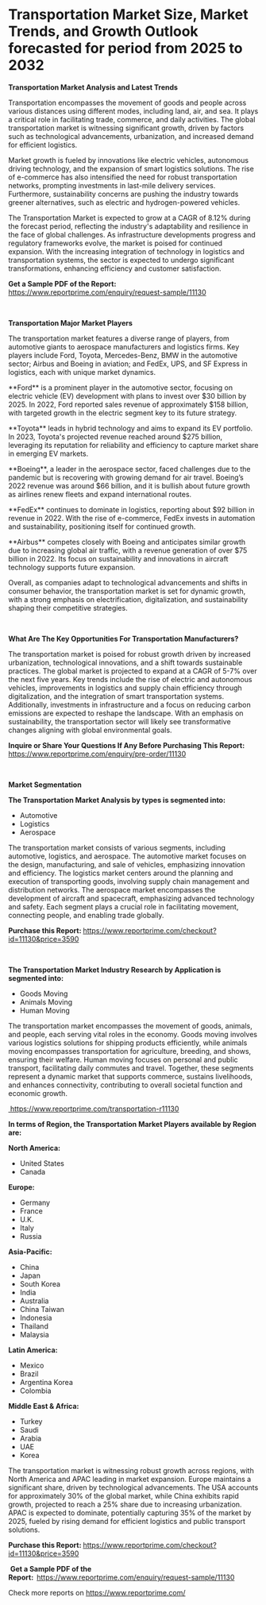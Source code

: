 <p><h1>Transportation Market Size, Market Trends, and Growth Outlook forecasted for period from 2025 to 2032</h1></p><p><strong>Transportation Market Analysis and Latest Trends</strong></p>
<p><p>Transportation encompasses the movement of goods and people across various distances using different modes, including land, air, and sea. It plays a critical role in facilitating trade, commerce, and daily activities. The global transportation market is witnessing significant growth, driven by factors such as technological advancements, urbanization, and increased demand for efficient logistics.</p><p>Market growth is fueled by innovations like electric vehicles, autonomous driving technology, and the expansion of smart logistics solutions. The rise of e-commerce has also intensified the need for robust transportation networks, prompting investments in last-mile delivery services. Furthermore, sustainability concerns are pushing the industry towards greener alternatives, such as electric and hydrogen-powered vehicles.</p><p>The Transportation Market is expected to grow at a CAGR of 8.12% during the forecast period, reflecting the industry's adaptability and resilience in the face of global challenges. As infrastructure developments progress and regulatory frameworks evolve, the market is poised for continued expansion. With the increasing integration of technology in logistics and transportation systems, the sector is expected to undergo significant transformations, enhancing efficiency and customer satisfaction.</p></p>
<p><strong>Get a Sample PDF of the Report:&nbsp;</strong> <a href="https://www.reportprime.com/enquiry/request-sample/11130?utm_campaign=3553&utm_medium=2&utm_source=Github&utm_content=ia&utm_term=20032025&utm_id=transportation">https://www.reportprime.com/enquiry/request-sample/11130</a></p>
<p>&nbsp;</p>
<p><strong>Transportation Major Market Players</strong></p>
<p><p>The transportation market features a diverse range of players, from automotive giants to aerospace manufacturers and logistics firms. Key players include Ford, Toyota, Mercedes-Benz, BMW in the automotive sector; Airbus and Boeing in aviation; and FedEx, UPS, and SF Express in logistics, each with unique market dynamics.</p><p>**Ford** is a prominent player in the automotive sector, focusing on electric vehicle (EV) development with plans to invest over $30 billion by 2025. In 2022, Ford reported sales revenue of approximately $158 billion, with targeted growth in the electric segment key to its future strategy.</p><p>**Toyota** leads in hybrid technology and aims to expand its EV portfolio. In 2023, Toyota's projected revenue reached around $275 billion, leveraging its reputation for reliability and efficiency to capture market share in emerging EV markets.</p><p>**Boeing**, a leader in the aerospace sector, faced challenges due to the pandemic but is recovering with growing demand for air travel. Boeing’s 2022 revenue was around $66 billion, and it is bullish about future growth as airlines renew fleets and expand international routes.</p><p>**FedEx** continues to dominate in logistics, reporting about $92 billion in revenue in 2022. With the rise of e-commerce, FedEx invests in automation and sustainability, positioning itself for continued growth.</p><p>**Airbus** competes closely with Boeing and anticipates similar growth due to increasing global air traffic, with a revenue generation of over $75 billion in 2022. Its focus on sustainability and innovations in aircraft technology supports future expansion.</p><p>Overall, as companies adapt to technological advancements and shifts in consumer behavior, the transportation market is set for dynamic growth, with a strong emphasis on electrification, digitalization, and sustainability shaping their competitive strategies.</p></p>
<p>&nbsp;</p>
<p><strong>What Are The Key Opportunities For Transportation Manufacturers?</strong></p>
<p><p>The transportation market is poised for robust growth driven by increased urbanization, technological innovations, and a shift towards sustainable practices. The global market is projected to expand at a CAGR of 5-7% over the next five years. Key trends include the rise of electric and autonomous vehicles, improvements in logistics and supply chain efficiency through digitalization, and the integration of smart transportation systems. Additionally, investments in infrastructure and a focus on reducing carbon emissions are expected to reshape the landscape. With an emphasis on sustainability, the transportation sector will likely see transformative changes aligning with global environmental goals.</p></p>
<p><strong>Inquire or Share Your Questions If Any Before Purchasing This Report:</strong> <a href="https://www.reportprime.com/enquiry/pre-order/11130?utm_campaign=3553&utm_medium=2&utm_source=Github&utm_content=ia&utm_term=20032025&utm_id=transportation">https://www.reportprime.com/enquiry/pre-order/11130</a></p>
<p>&nbsp;</p>
<p><strong>Market Segmentation</strong></p>
<p><strong>The Transportation Market Analysis by types is segmented into:</strong></p>
<p><ul><li>Automotive</li><li>Logistics</li><li>Aerospace</li></ul></p>
<p><p>The transportation market consists of various segments, including automotive, logistics, and aerospace. The automotive market focuses on the design, manufacturing, and sale of vehicles, emphasizing innovation and efficiency. The logistics market centers around the planning and execution of transporting goods, involving supply chain management and distribution networks. The aerospace market encompasses the development of aircraft and spacecraft, emphasizing advanced technology and safety. Each segment plays a crucial role in facilitating movement, connecting people, and enabling trade globally.</p></p>
<p><strong>Purchase this Report:&nbsp;</strong><a href="https://www.reportprime.com/checkout?id=11130&price=3590&utm_campaign=3553&utm_medium=2&utm_source=Github&utm_content=ia&utm_term=20032025&utm_id=transportation">https://www.reportprime.com/checkout?id=11130&price=3590</a></p>
<p>&nbsp;</p>
<p><strong>The Transportation Market Industry Research by Application is segmented into:</strong></p>
<p><ul><li>Goods Moving</li><li>Animals Moving</li><li>Human Moving</li></ul></p>
<p><p>The transportation market encompasses the movement of goods, animals, and people, each serving vital roles in the economy. Goods moving involves various logistics solutions for shipping products efficiently, while animals moving encompasses transportation for agriculture, breeding, and shows, ensuring their welfare. Human moving focuses on personal and public transport, facilitating daily commutes and travel. Together, these segments represent a dynamic market that supports commerce, sustains livelihoods, and enhances connectivity, contributing to overall societal function and economic growth.</p></p>
<p><a href="https://www.reportprime.com/transportation-r11130?utm_campaign=3553&utm_medium=2&utm_source=Github&utm_content=ia&utm_term=20032025&utm_id=transportation">&nbsp;https://www.reportprime.com/transportation-r11130</a></p>
<p><strong>In terms of Region, the Transportation Market Players available by Region are:</strong></p>
<p>
    <p> <strong> North America: </strong>
        <ul>
            <li>United States</li>
            <li>Canada</li>
        </ul>
        </p> 
    <p> <strong> Europe: </strong>
        <ul>
            <li>Germany</li>
            <li>France</li>
            <li>U.K.</li>
            <li>Italy</li>
            <li>Russia</li>
        </ul>
        </p> 
    <p> <strong> Asia-Pacific: </strong>
        <ul>
            <li>China</li>
            <li>Japan</li>
            <li>South Korea</li>
            <li>India</li>
            <li>Australia</li>
            <li>China Taiwan</li>
            <li>Indonesia</li>
            <li>Thailand</li>
            <li>Malaysia</li>
        </ul>
        </p> 
    <p> <strong> Latin America: </strong>
        <ul>
            <li>Mexico</li>
            <li>Brazil</li>
            <li>Argentina Korea</li>
            <li>Colombia</li>
        </ul>
        </p> 
    <p> <strong> Middle East & Africa: </strong>
        <ul>
            <li>Turkey</li>
            <li>Saudi</li>
            <li>Arabia</li>
            <li>UAE</li>
            <li>Korea</li>
        </ul>
    </p>
    </p>
<p><p>The transportation market is witnessing robust growth across regions, with North America and APAC leading in market expansion. Europe maintains a significant share, driven by technological advancements. The USA accounts for approximately 30% of the global market, while China exhibits rapid growth, projected to reach a 25% share due to increasing urbanization. APAC is expected to dominate, potentially capturing 35% of the market by 2025, fueled by rising demand for efficient logistics and public transport solutions.</p></p>
<p><strong>Purchase this Report: </strong><a href="https://www.reportprime.com/checkout?id=11130&price=3590&utm_campaign=3553&utm_medium=2&utm_source=Github&utm_content=ia&utm_term=20032025&utm_id=transportation">https://www.reportprime.com/checkout?id=11130&price=3590</a></p>
<p>&nbsp;<strong>Get a Sample PDF of the Report:&nbsp;&nbsp;</strong><a href="https://www.reportprime.com/enquiry/request-sample/11130?utm_campaign=3553&utm_medium=2&utm_source=Github&utm_content=ia&utm_term=20032025&utm_id=transportation">https://www.reportprime.com/enquiry/request-sample/11130</a></p>
<p><strong></strong></p>
<p>Check more reports on <a href="https://www.reportprime.com/?utm_campaign=3553&utm_medium=2&utm_source=Github&utm_content=ia&utm_term=20032025&utm_id=transportation">https://www.reportprime.com/</a></p>
